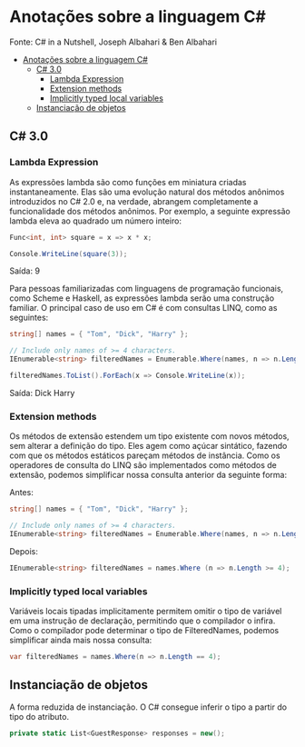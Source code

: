 # Anotações sobre a linguagem C\#

Fonte: C# in a Nutshell, Joseph Albahari & Ben Albahari

<!-- TOC -->

- [Anotações sobre a linguagem C\#](#anota%C3%A7%C3%B5es-sobre-a-linguagem-c%5C)
  - [C# 3.0](#c-30)
    - [Lambda Expression](#lambda-expression)
    - [Extension methods](#extension-methods)
    - [Implicitly typed local variables](#implicitly-typed-local-variables)
  - [Instanciação de objetos](#instancia%C3%A7%C3%A3o-de-objetos)

<!-- /TOC -->

## C# 3.0

### Lambda Expression

As expressões lambda são como funções em miniatura criadas instantaneamente. Elas são uma evolução natural dos métodos anônimos introduzidos no C# 2.0 e, na verdade, abrangem completamente a funcionalidade dos métodos anônimos. Por exemplo, a seguinte expressão lambda eleva ao quadrado um número inteiro:

```csharp
Func<int, int> square = x => x * x;

Console.WriteLine(square(3));
```

Saída: 9

Para pessoas familiarizadas com linguagens de programação funcionais, como Scheme e Haskell, as expressões lambda serão uma construção familiar. O principal caso de uso em C# é com consultas LINQ, como as seguintes:

```csharp
string[] names = { "Tom", "Dick", "Harry" };

// Include only names of >= 4 characters.
IEnumerable<string> filteredNames = Enumerable.Where(names, n => n.Length >= 4);

filteredNames.ToList().ForEach(x => Console.WriteLine(x));
```

Saída: Dick Harry

### Extension methods

Os métodos de extensão estendem um tipo existente com novos métodos, sem alterar a definição do tipo. Eles agem como açúcar sintático, fazendo com que os métodos estáticos pareçam métodos de instância. Como os operadores de consulta do LINQ são implementados como métodos de extensão, podemos simplificar nossa consulta anterior da seguinte forma:

Antes:

```csharp
string[] names = { "Tom", "Dick", "Harry" };

// Include only names of >= 4 characters.
IEnumerable<string> filteredNames = Enumerable.Where(names, n => n.Length >= 4);
```

Depois:

```csharp
IEnumerable<string> filteredNames = names.Where (n => n.Length >= 4);
```

### Implicitly typed local variables

Variáveis locais tipadas implicitamente permitem omitir o tipo de variável em uma instrução de declaração, permitindo que o compilador o infira. Como o compilador pode determinar o tipo de FilteredNames, podemos simplificar ainda mais nossa consulta:

```csharp
var filteredNames = names.Where(n => n.Length == 4);
```

## Instanciação de objetos

A forma reduzida de instanciação. O C# consegue inferir o tipo a partir do tipo do atributo.

```csharp
private static List<GuestResponse> responses = new();
```
